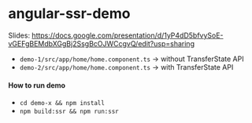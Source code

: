 # angular-ssr-demo

Slides: https://docs.google.com/presentation/d/1yP4dD5bfvySoE-vGEFgBEMdbXGgBj2SsgBcOJWCcgvQ/edit?usp=sharing

* `demo-1/src/app/home/home.component.ts` -> without TransferState API
* `demo-2/src/app/home/home.component.ts` -> with TransferState API

#### How to run demo

* `cd demo-x && npm install`
* `npm build:ssr && npm run:ssr`
